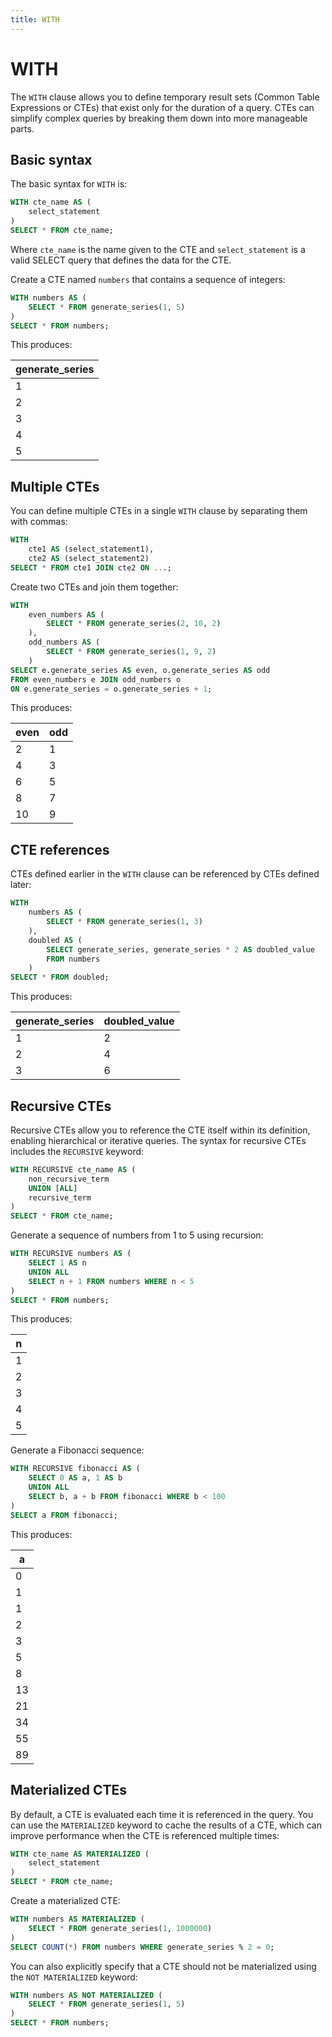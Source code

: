 ```yaml
---
title: WITH
---
```


# WITH

The `WITH` clause allows you to define temporary result sets (Common Table Expressions or CTEs) that exist only for the duration of a query. CTEs can simplify complex queries by breaking them down into more manageable parts.

## Basic syntax

The basic syntax for `WITH` is:

```sql
WITH cte_name AS (
    select_statement
)
SELECT * FROM cte_name;
```

Where `cte_name` is the name given to the CTE and `select_statement` is a valid SELECT query that defines the data for the CTE.

Create a CTE named `numbers` that contains a sequence of integers:

```sql
WITH numbers AS (
    SELECT * FROM generate_series(1, 5)
)
SELECT * FROM numbers;
```

This produces:

| generate_series |
|-----------------|
| 1               |
| 2               |
| 3               |
| 4               |
| 5               |

## Multiple CTEs

You can define multiple CTEs in a single `WITH` clause by separating them with commas:

```sql
WITH 
    cte1 AS (select_statement1),
    cte2 AS (select_statement2)
SELECT * FROM cte1 JOIN cte2 ON ...;
```

Create two CTEs and join them together:

```sql
WITH 
    even_numbers AS (
        SELECT * FROM generate_series(2, 10, 2)
    ),
    odd_numbers AS (
        SELECT * FROM generate_series(1, 9, 2)
    )
SELECT e.generate_series AS even, o.generate_series AS odd
FROM even_numbers e JOIN odd_numbers o
ON e.generate_series = o.generate_series + 1;
```

This produces:

| even | odd |
|------|-----|
| 2    | 1   |
| 4    | 3   |
| 6    | 5   |
| 8    | 7   |
| 10   | 9   |

## CTE references

CTEs defined earlier in the `WITH` clause can be referenced by CTEs defined later:

```sql
WITH 
    numbers AS (
        SELECT * FROM generate_series(1, 3)
    ),
    doubled AS (
        SELECT generate_series, generate_series * 2 AS doubled_value
        FROM numbers
    )
SELECT * FROM doubled;
```

This produces:

| generate_series | doubled_value |
|-----------------|---------------|
| 1               | 2             |
| 2               | 4             |
| 3               | 6             |

## Recursive CTEs

Recursive CTEs allow you to reference the CTE itself within its definition, enabling hierarchical or iterative queries. The syntax for recursive CTEs includes the `RECURSIVE` keyword:

```sql
WITH RECURSIVE cte_name AS (
    non_recursive_term
    UNION [ALL]
    recursive_term
)
SELECT * FROM cte_name;
```

Generate a sequence of numbers from 1 to 5 using recursion:

```sql
WITH RECURSIVE numbers AS (
    SELECT 1 AS n
    UNION ALL
    SELECT n + 1 FROM numbers WHERE n < 5
)
SELECT * FROM numbers;
```

This produces:

| n |
|---|
| 1 |
| 2 |
| 3 |
| 4 |
| 5 |

Generate a Fibonacci sequence:

```sql
WITH RECURSIVE fibonacci AS (
    SELECT 0 AS a, 1 AS b
    UNION ALL
    SELECT b, a + b FROM fibonacci WHERE b < 100
)
SELECT a FROM fibonacci;
```

This produces:

| a   |
|-----|
| 0   |
| 1   |
| 1   |
| 2   |
| 3   |
| 5   |
| 8   |
| 13  |
| 21  |
| 34  |
| 55  |
| 89  |

## Materialized CTEs

By default, a CTE is evaluated each time it is referenced in the query. You can use the `MATERIALIZED` keyword to cache the results of a CTE, which can improve performance when the CTE is referenced multiple times:

```sql
WITH cte_name AS MATERIALIZED (
    select_statement
)
SELECT * FROM cte_name;
```

Create a materialized CTE:

```sql
WITH numbers AS MATERIALIZED (
    SELECT * FROM generate_series(1, 1000000)
)
SELECT COUNT(*) FROM numbers WHERE generate_series % 2 = 0;
```

You can also explicitly specify that a CTE should not be materialized using the `NOT MATERIALIZED` keyword:

```sql
WITH numbers AS NOT MATERIALIZED (
    SELECT * FROM generate_series(1, 5)
)
SELECT * FROM numbers;
```
